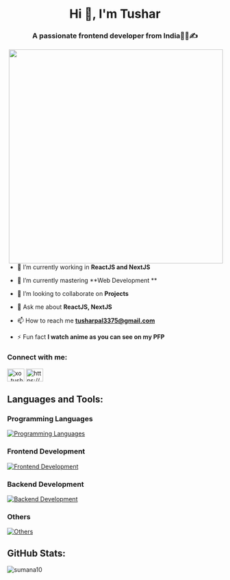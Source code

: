 <h1 align="center">Hi 👋, I'm Tushar</h1>

<h3 align="center">A passionate frontend developer from India👩‍💻✍</h3>
<img src="https://komarev.com/ghpvc/?username=Tusharpal353&label=Profile%20views&color=0e75b6&style=flat" alt="" />

 <img align="right" src="https://user-images.githubusercontent.com/74038190/225813708-98b745f2-7d22-48cf-9150-083f1b00d6c9.gif" width="500">
<br><br> 

- 🔭 I’m currently working in **ReactJS and NextJS**

- 🌱 I’m currently mastering **Web Development  **

- 👯 I’m looking to collaborate on **Projects**

- 💬 Ask me about **ReactJS, NextJS**

- 📫 How to reach me **tusharpal3375@gmail.com**

- ⚡ Fun fact **I watch anime as you can see on my PFP**

### Connect with me:

<a href="https://twitter.com/xo_tushar_wrld" target="blank"><img align="center" src="https://raw.githubusercontent.com/rahuldkjain/github-profile-readme-generator/master/src/images/icons/Social/twitter.svg" alt="xo_tushar_wrld" height="30" width="40" /></a>
<a href="https://linkedin.com/in/https://www.linkedin.com/in/tushar-pal-" target="blank"><img align="center" src="https://raw.githubusercontent.com/rahuldkjain/github-profile-readme-generator/master/src/images/icons/Social/linked-in-alt.svg" alt="https://www.linkedin.com/in/tushar-pal-" height="30" width="40" /></a>



## Languages and Tools:
### Programming Languages
[![Programming Languages](https://skillicons.dev/icons?i=c,cpp,js,py)](https://skillicons.dev)
### Frontend Development
[![Frontend Development](https://skillicons.dev/icons?i=react,tailwind,bootstrap,html,css,redux,mui,figma&theme=light)](https://skillicons.dev)
### Backend Development
[![Backend Development](https://skillicons.dev/icons?i=nodejs,nextjs,express,mongodb,firebase,&theme=light)](https://skillicons.dev)
### Others
[![Others](https://skillicons.dev/icons?i=docker,git,github,vscode,postman,vite,npm,aws&theme=light)](https://skillicons.dev)


## GitHub Stats:
<img align="left" src="https://github-readme-stats-red-eta.vercel.app/api?username=Tusharpal353&show_icons=true&locale=en" alt="sumana10" />


<!-- ### 🐍 Watch Snake eating my contribution -->

<!--![snake.svg](https://github.com/sumana10/sumana10/blob/b9fa6e2b02339fbd9ec0e1756758208fcfd0aeb5/snake.svg)-->
